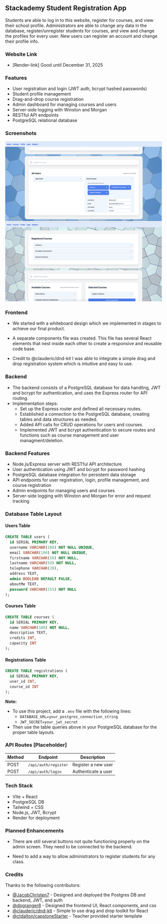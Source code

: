## Stackademy Student Registration App

Students are able to log in to this website, register for courses, and view their school profile. Administrators are able to change any data in the database, register/unregister students for courses, and view and change the profiles for every user. New users can register an account and change their profile info.

### Website Link

  - [Render-link] Good until December 31, 2025

### Features

- User registration and login (JWT auth, bcrypt hashed passwords)  
- Student profile management  
- Drag-and-drop course registration  
- Admin dashboard for managing courses and users  
- Server-side logging with Winston and Morgan  
- RESTful API endpoints  
- PostgreSQL relational database

### Screenshots
![App Screenshot](https://github.com/JacobChristen7/WebDevCapstone/blob/master/Admin-page.png?raw=true "Admin page")
![App Screenshot](https://github.com/JacobChristen7/WebDevCapstone/blob/master/Courses-page.png?raw=true "Courses page")

### Frontend

  - We started with a whiteboard design which we implemented in stages to achieve our final product.

  - A separate components file was created. This file has several React elements that nest inside each other to create a responsive and reusable code base.

  - Credit to @clauderic/dnd-kit I was able to integrate a simple drag and drop registration system which is intuitive and easy to use.



### Backend

- The backend consists of a PostgreSQL database for data handling, JWT and bcrypt for authentication, and uses the Express router for API routing.
- Implementation steps:
  - Set up the Express router and defined all necessary routes.
  - Established a connection to the PostgreSQL database, creating tables and data structures as needed.
  - Added API calls for CRUD operations for users and courses.
  - Implemented JWT and bcrypt authentication to secure routes and functions such as course management and user managment/deletion.

### Backend Features

- Node.js/Express server with RESTful API architecture
- User authentication using JWT and bcrypt for password hashing
- PostgreSQL database integration for persistent data storage
- API endpoints for user registration, login, profile management, and course registration
- Admin endpoints for managing users and courses
- Server-side logging with Winston and Morgan for error and request tracking

### Database Table Layout

#### Users Table
```sql
CREATE TABLE users (
  id SERIAL PRIMARY KEY,
  username VARCHAR(100) NOT NULL UNIQUE,
  email VARCHAR(100) NOT NULL UNIQUE,
  firstname VARCHAR(50) NOT NULL,
  lastname VARCHAR(50) NOT NULL,
  telephone VARCHAR(20),
  address TEXT,
  admin BOOLEAN DEFAULT FALSE,
  aboutMe TEXT,
  password VARCHAR(255) NOT NULL
);
```

#### Courses Table
```sql
CREATE TABLE courses (
  id SERIAL PRIMARY KEY,
  name VARCHAR(100) NOT NULL,
  description TEXT,
  credits INT,
  capacity INT
);
```

#### Registrations Table
```sql
CREATE TABLE registrations (
  id SERIAL PRIMARY KEY,
  user_id INT,
  course_id INT
);
```

**Note:**
- To use this project, add a `.env` file with the following lines:
  - `DATABASE_URL=your_postgres_connection_string`
  - `JWT_SECRET=your_jwt_secret`
- Then use the table queries above in your PostgreSQL database for the proper table layouts.



### API Routes [Placeholder]

| Method | Endpoint             | Description               |
|--------|----------------------|---------------------------|
| POST   | `/api/auth/register` | Register a new user       |
| POST   | `/api/auth/login`    | Authenticate a user       |


### Tech Stack

  - Vite + React
  - PostgreSQL DB
  - Tailwind + CSS
  - Node.js, JWT, Bcrypt
  - Render for deployment

### Planned Enhancements

  - There are still several buttons not quite functioning properly on the admin screen. They need to be connected to the backend.
  
  - Need to add a way to allow administrators to register students for any class.

### Credits

Thanks to the following contributors:

- [@JacobChristen7](https://www.github.com/JacobChristen7) - Designed and deployed the Postgres DB and backend, JWT, and auth
- [@dpgranger8](https://www.github.com/dpgranger8) - Designed the frontend UI, React components, and css
- [@clauderic/dnd-kit](https://github.com/clauderic/dnd-kit) - Simple to use drag and drop toolkit for React
- [@ctdalton/capstoneStarter](https://www.github.com/ctdalton/capstoneStarter) - Teacher provided starter template

